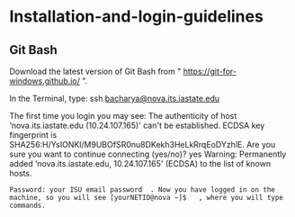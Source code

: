 # Installation-and-login-guidelines

## Git Bash 
Download the latest version of Git Bash from " https://git-for-windows.github.io/ ".

In the Terminal, type:
ssh bacharya@nova.its.iastate.edu

The first time you login you may see: The authenticity of host ‘nova.its.iastate.edu (10.24.107.165)' can't be established. ECDSA key fingerprint is SHA256:H/YsIONKl/M9UBOfSR0nu8DKekh3HeLkRrqEoDYzhlE. Are you sure you want to continue connecting (yes/no)? yes
Warning: Permanently added ‘nova.its.iastate.edu, 10.24.107.165' (ECDSA) to the list of known hosts.

	Password: your ISU email password  . Now you have logged in on the machine, so you will see [yourNETID@nova ~]$   , where you will type commands.




